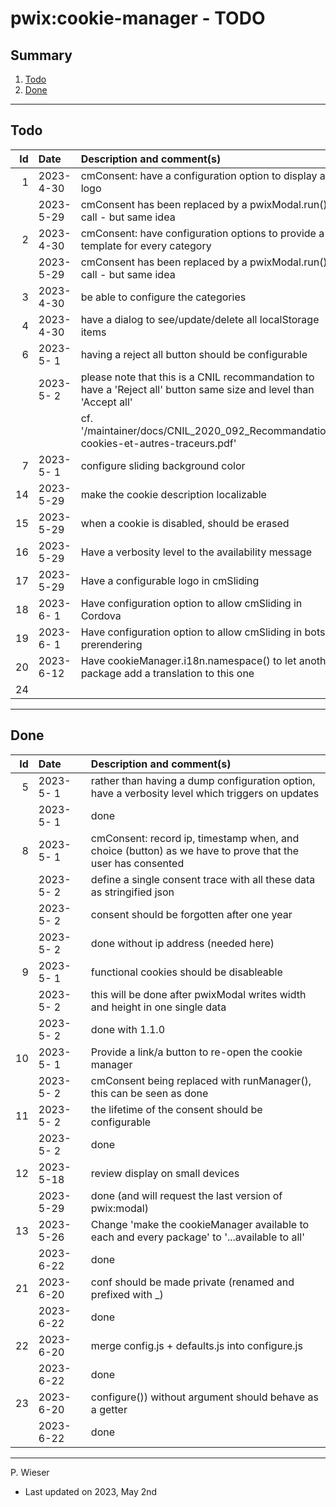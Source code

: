 # pwix:cookie-manager - TODO

## Summary

1. [Todo](#todo)
2. [Done](#done)

---
## Todo

|   Id | Date       | Description and comment(s) |
| ---: | :---       | :---                       |
|    1 | 2023- 4-30 | cmConsent: have a configuration option to display a logo |
|      | 2023- 5-29 | cmConsent has been replaced by a pwixModal.run() call - but same idea |
|    2 | 2023- 4-30 | cmConsent: have configuration options to provide a template for every category |
|      | 2023- 5-29 | cmConsent has been replaced by a pwixModal.run() call - but same idea |
|    3 | 2023- 4-30 | be able to configure the categories |
|    4 | 2023- 4-30 | have a dialog to see/update/delete all localStorage items |
|    6 | 2023- 5- 1 | having a reject all button should be configurable |
|      | 2023- 5- 2 | please note that this is a CNIL recommandation to have a 'Reject all' button same size and level than 'Accept all' |
|      |            | cf. '/maintainer/docs/CNIL_2020_092_Recommandation-cookies-et-autres-traceurs.pdf' |
|    7 | 2023- 5- 1 | configure sliding background color |
|   14 | 2023- 5-29 | make the cookie description localizable |
|   15 | 2023- 5-29 | when a cookie is disabled, should be erased |
|   16 | 2023- 5-29 | Have a verbosity level to the availability message |
|   17 | 2023- 5-29 | Have a configurable logo in cmSliding |
|   18 | 2023- 6- 1 | Have configuration option to allow cmSliding in Cordova |
|   19 | 2023- 6- 1 | Have configuration option to allow cmSliding in bots prerendering |
|   20 | 2023- 6-12 | Have cookieManager.i18n.namespace() to let another package add a translation to this one |
|   24 |  |  |

---
## Done

|   Id | Date       | Description and comment(s) |
| ---: | :---       | :---                       |
|    5 | 2023- 5- 1 | rather than having a dump configuration option, have a verbosity level which triggers on updates |
|      | 2023- 5- 1 | done |
|    8 | 2023- 5- 1 | cmConsent: record ip, timestamp when, and choice (button) as we have to prove that the user has consented |
|      | 2023- 5- 2 | define a single consent trace with all these data as stringified json |
|      | 2023- 5- 2 | consent should be forgotten after one year |
|      | 2023- 5- 2 | done without ip address (needed here) |
|    9 | 2023- 5- 1 | functional cookies should be disableable |
|      | 2023- 5- 2 | this will be done after pwixModal writes width and height in one single data |
|      | 2023- 5- 2 | done with 1.1.0 |
|   10 | 2023- 5- 1 | Provide a link/a button to re-open the cookie manager |
|      | 2023- 5- 2 | cmConsent being replaced with runManager(), this can be seen as done |
|   11 | 2023- 5- 2 | the lifetime of the consent should be configurable |
|      | 2023- 5- 2 | done |
|   12 | 2023- 5-18 | review display on small devices |
|      | 2023- 5-29 | done (and will request the last version of pwix:modal) |
|   13 | 2023- 5-26 | Change 'make the cookieManager available to each and every package' to '...available to all' |
|      | 2023- 6-22 | done |
|   21 | 2023- 6-20 | conf should be made private (renamed and prefixed with _) |
|      | 2023- 6-22 | done |
|   22 | 2023- 6-20 | merge config.js + defaults.js into configure.js |
|      | 2023- 6-22 | done |
|   23 | 2023- 6-20 | configure()) without argument should behave as a getter |
|      | 2023- 6-22 | done |

---
P. Wieser
- Last updated on 2023, May 2nd
